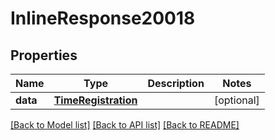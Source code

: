 # InlineResponse20018

## Properties
Name | Type | Description | Notes
------------ | ------------- | ------------- | -------------
**data** | [**TimeRegistration**](TimeRegistration.md) |  | [optional] 

[[Back to Model list]](../README.md#documentation-for-models) [[Back to API list]](../README.md#documentation-for-api-endpoints) [[Back to README]](../README.md)



